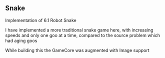 ## Snake

Implementation of 6.1 Robot Snake

I have implemented a more traditional snake game here,
with increasing speeds and only one goo at a time, compared to 
the source problem which had aging goos

While building this the GameCore was augmented with Image support